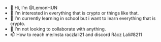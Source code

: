 - 👋 Hi, I’m @LemonHUN
- 👀 I’m interested in everything that is crypto or things like that.
- 🌱 I’m currently learning in school but i want to learn everything that is crypto.
- 💞️ I’m not looking to collaborate with anything.
- 📫 How to reach me:Insta raczlali21 and discord Rácz Lali#8211
